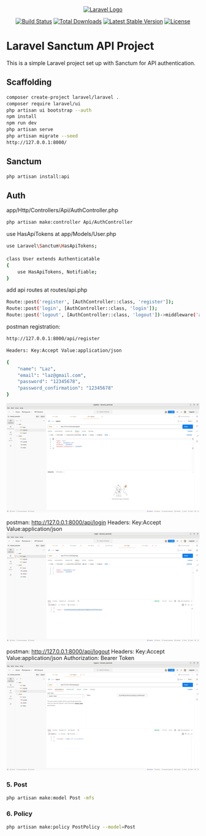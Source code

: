 <p align="center"><a href="https://laravel.com" target="_blank"><img src="https://raw.githubusercontent.com/laravel/art/master/logo-lockup/5%20SVG/2%20CMYK/1%20Full%20Color/laravel-logolockup-cmyk-red.svg" width="400" alt="Laravel Logo"></a></p>

<p align="center">
<a href="https://github.com/laravel/framework/actions"><img src="https://github.com/laravel/framework/workflows/tests/badge.svg" alt="Build Status"></a>
<a href="https://packagist.org/packages/laravel/framework"><img src="https://img.shields.io/packagist/dt/laravel/framework" alt="Total Downloads"></a>
<a href="https://packagist.org/packages/laravel/framework"><img src="https://img.shields.io/packagist/v/laravel/framework" alt="Latest Stable Version"></a>
<a href="https://packagist.org/packages/laravel/framework"><img src="https://img.shields.io/packagist/l/laravel/framework" alt="License"></a>
</p>

# Laravel Sanctum API Project

This is a simple Laravel project set up with Sanctum for API authentication.

## Scaffolding

```bash
composer create-project laravel/laravel .
composer require laravel/ui
php artisan ui bootstrap --auth
npm install
npm run dev
php artisan serve
php artisan migrate --seed
http://127.0.0.1:8000/
```

## Sanctum

```bash
php artisan install:api
```

## Auth

app/Http/Controllers/Api/AuthController.php
```bash
php artisan make:controller Api/AuthController
```

use HasApiTokens at app/Models/User.php
```bash
use Laravel\Sanctum\HasApiTokens;

class User extends Authenticatable
{
    use HasApiTokens, Notifiable;
}
```
add api routes at routes/api.php
```bash
Route::post('register', [AuthController::class, 'register']);
Route::post('login', [AuthController::class, 'login']);
Route::post('logout', [AuthController::class, 'logout'])->middleware('auth:sanctum');
```
postman registration: 
```bash
http://127.0.0.1:8000/api/register
```
```bash
Headers: Key:Accept Value:application/json
```
```bash
{
    "name": "Laz",
    "email": "laz@gmail.com",
    "password": "12345678",
    "password_confirmation": "12345678"
}
```

![Dashboard Screenshot](public/assets/images/screenshots/api_registration.png)

postman: http://127.0.0.1:8000/api/login
Headers: Key:Accept Value:application/json
![Dashboard Screenshot](public/assets/images/screenshots/api_login.png)

postman: http://127.0.0.1:8000/api/logout
Headers: Key:Accept Value:application/json
Authorization: Bearer Token
![Dashboard Screenshot](public/assets/images/screenshots/api_logout.png)

### 5. Post

```bash
php artisan make:model Post -mfs
```
### 6. Policy

```bash
php artisan make:policy PostPolicy --model=Post
```
